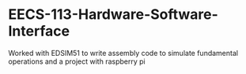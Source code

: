 # EECS-113-Hardware-Software-Interface
Worked with EDSIM51 to write assembly code to simulate fundamental operations and a project with raspberry pi
